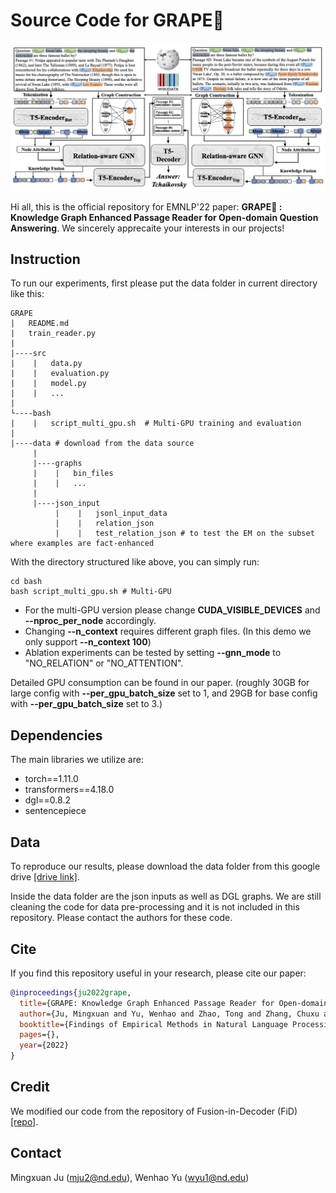 # Source Code for GRAPE:grapes:

![grape](grape.png)

Hi all, this is the official repository for EMNLP'22 paper: **GRAPE:grapes: : Knowledge Graph Enhanced Passage Reader for Open-domain Question Answering**. We sincerely apprecaite your interests in our projects!

## Instruction 

To run our experiments, first please put the data folder in current directory like this:
```
GRAPE
|   README.md
|   train_reader.py    
|
|----src
|    |   data.py
|    |   evaluation.py
|    |   model.py
|    |   ...
|       
└----bash
|    |   script_multi_gpu.sh  # Multi-GPU training and evaluation
|
|----data # download from the data source
     |
     |----graphs
     |    |   bin_files
     |    |   ...   
     |
     |----json_input
          |    |   jsonl_input_data
          |    |   relation_json 
          |    |   test_relation_json # to test the EM on the subset where examples are fact-enhanced
```
With the directory structured like above, you can simply run:

```
cd bash
bash script_multi_gpu.sh # Multi-GPU
```

- For the multi-GPU version please change **CUDA_VISIBLE_DEVICES** and **--nproc_per_node** accordingly. 
- Changing **--n_context** requires different graph files. (In this demo we only support **--n_context 100**)  
- Ablation experiments can be tested by setting **--gnn_mode** to "NO_RELATION" or "NO_ATTENTION".

Detailed GPU consumption can be found in our paper.
(roughly 30GB for large config with **--per_gpu_batch_size** set to 1, and 29GB for base config with **--per_gpu_batch_size** set to 3.)

## Dependencies
The main libraries we utilize are:

- torch==1.11.0
- transformers==4.18.0
- dgl==0.8.2
- sentencepiece

## Data
To reproduce our results, please download the data folder from this google drive [[drive link]](https://drive.google.com/drive/folders/1-MYadjSWi8_3nl8vgtK_Dvja43IQGyHp?usp=sharing).

Inside the data folder are the json inputs as well as DGL graphs. We are still cleaning the code for data pre-processing and it is not included in this repository. Please contact the authors for these code. 

## Cite
If you find this repository useful in your research, please cite our paper:

```bibtex
@inproceedings{ju2022grape,
  title={GRAPE: Knowledge Graph Enhanced Passage Reader for Open-domain Question Answering},
  author={Ju, Mingxuan and Yu, Wenhao and Zhao, Tong and Zhang, Chuxu and Ye, Yanfang},
  booktitle={Findings of Empirical Methods in Natural Language Processing},
  pages={},
  year={2022}
}
```

## Credit 
We modified our code from the repository of Fusion-in-Decoder (FiD) [[repo]](https://github.com/facebookresearch/FiD).

## Contact
Mingxuan Ju (mju2@nd.edu), Wenhao Yu (wyu1@nd.edu)
